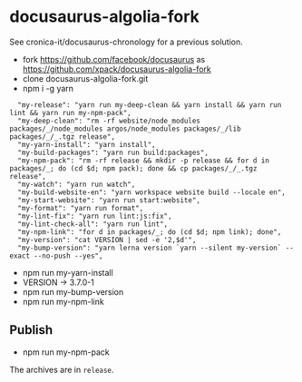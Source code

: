 # docusaurus-algolia-fork

See cronica-it/docusaurus-chronology for a previous solution.

- fork https://github.com/facebook/docusaurus as https://github.com/xpack/docusaurus-algolia-fork
- clone docusaurus-algolia-fork.git
- npm i -g yarn

```
  "my-release": "yarn run my-deep-clean && yarn install && yarn run lint && yarn run my-npm-pack",
  "my-deep-clean": "rm -rf website/node_modules packages/_/node_modules argos/node_modules packages/_/lib packages/_/_.tgz release",
  "my-yarn-install": "yarn install",
  "my-build-packages": "yarn run build:packages",
  "my-npm-pack": "rm -rf release && mkdir -p release && for d in packages/_; do (cd $d; npm pack); done && cp packages/_/_.tgz release",
  "my-watch": "yarn run watch",
  "my-build-website-en": "yarn workspace website build --locale en",
  "my-start-website": "yarn run start:website",
  "my-format": "yarn run format",
  "my-lint-fix": "yarn run lint:js:fix",
  "my-lint-check-all": "yarn run lint",
  "my-npm-link": "for d in packages/_; do (cd $d; npm link); done",
  "my-version": "cat VERSION | sed -e '2,$d'",
  "my-bump-version": "yarn lerna version `yarn --silent my-version` --exact --no-push --yes",
```

- npm run my-yarn-install
- VERSION -> 3.7.0-1
- npm run my-bump-version
- npm run my-npm-link

## Publish

- npm run my-npm-pack

The archives are in `release`.


